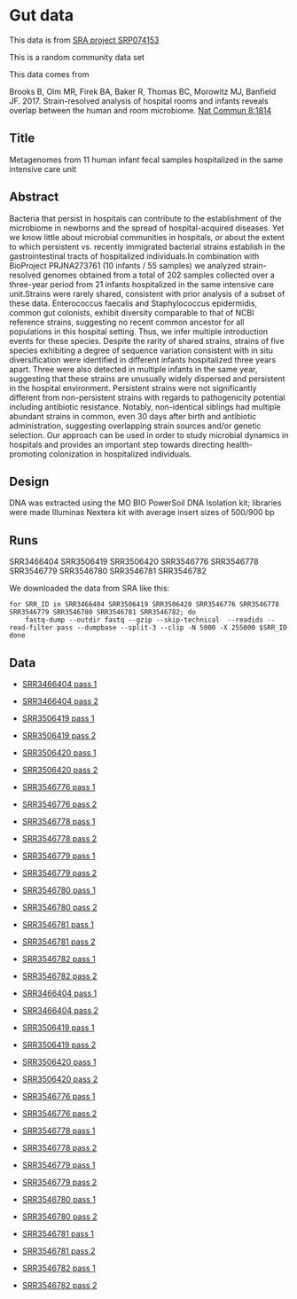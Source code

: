 # Gut data

This data is from [SRA project SRP074153](https://trace.ncbi.nlm.nih.gov/Traces/sra/?study=SRP074153)

This is a random community data set

This data comes from

Brooks B, Olm MR, Firek BA, Baker R, Thomas BC, Morowitz MJ, Banfield JF. 2017. Strain-resolved analysis of hospital rooms and infants reveals overlap between the human and room microbiome. [Nat Commun 8:1814](https://www.nature.com/articles/s41467-017-02018-w)

## Title

Metagenomes from 11 human infant fecal samples hospitalized in the same intensive care unit

## Abstract

Bacteria that persist in hospitals can contribute to the establishment of the microbiome in newborns and the spread of hospital-acquired diseases. Yet we know little about microbial communities in hospitals, or about the extent to which persistent vs. recently immigrated bacterial strains establish in the gastrointestinal tracts of hospitalized individuals.In combination with BioProject PRJNA273761 (10 infants / 55 samples) we analyzed strain-resolved genomes obtained from a total of 202 samples collected over a three-year period from 21 infants hospitalized in the same intensive care unit.Strains were rarely shared, consistent with prior analysis of a subset of these data. Enterococcus faecalis and Staphylococcus epidermidis, common gut colonists, exhibit diversity comparable to that of NCBI reference strains, suggesting no recent common ancestor for all populations in this hospital setting. Thus, we infer multiple introduction events for these species. Despite the rarity of shared strains, strains of five species exhibiting a degree of sequence variation consistent with in situ diversification were identified in different infants hospitalized three years apart. Three were also detected in multiple infants in the same year, suggesting that these strains are unusually widely dispersed and persistent in the hospital environment. Persistent strains were not significantly different from non-persistent strains with regards to pathogenicity potential including antibiotic resistance. Notably, non-identical siblings had multiple abundant strains in common, even 30 days after birth and antibiotic administration, suggesting overlapping strain sources and/or genetic selection. Our approach can be used in order to study microbial dynamics in hospitals and provides an important step towards directing health-promoting colonization in hospitalized individuals.

## Design

DNA was extracted using the MO BIO PowerSoil DNA Isolation kit; libraries were made Illuminas Nextera kit with average insert sizes of 500/900 bp

## Runs

SRR3466404 SRR3506419 SRR3506420 SRR3546776 SRR3546778 SRR3546779 SRR3546780 SRR3546781 SRR3546782



We downloaded the data from SRA like this:

```
for SRR_ID in SRR3466404 SRR3506419 SRR3506420 SRR3546776 SRR3546778 SRR3546779 SRR3546780 SRR3546781 SRR3546782; do
	fastq-dump --outdir fastq --gzip --skip-technical  --readids --read-filter pass --dumpbase --split-3 --clip -N 5000 -X 255000 $SRR_ID
done
```

## Data

* [SRR3466404 pass 1](fastq/SRR3466404_pass_1.fastq.gz)
* [SRR3466404 pass 2](fastq/SRR3466404_pass_2.fastq.gz)

* [SRR3506419 pass 1](fastq/SRR3506419_pass_1.fastq.gz)
* [SRR3506419 pass 2](fastq/SRR3506419_pass_2.fastq.gz)

* [SRR3506420 pass 1](fastq/SRR3506420_pass_1.fastq.gz)
* [SRR3506420 pass 2](fastq/SRR3506420_pass_2.fastq.gz)

* [SRR3546776 pass 1](fastq/SRR3546776_pass_1.fastq.gz)
* [SRR3546776 pass 2](fastq/SRR3546776_pass_2.fastq.gz)

* [SRR3546778 pass 1](fastq/SRR3546778_pass_1.fastq.gz)
* [SRR3546778 pass 2](fastq/SRR3546778_pass_2.fastq.gz)

* [SRR3546779 pass 1](fastq/SRR3546779_pass_1.fastq.gz)
* [SRR3546779 pass 2](fastq/SRR3546779_pass_2.fastq.gz)

* [SRR3546780 pass 1](fastq/SRR3546780_pass_1.fastq.gz)
* [SRR3546780 pass 2](fastq/SRR3546780_pass_2.fastq.gz)

* [SRR3546781 pass 1](fastq/SRR3546781_pass_1.fastq.gz)
* [SRR3546781 pass 2](fastq/SRR3546781_pass_2.fastq.gz)

* [SRR3546782 pass 1](fastq/SRR3546782_pass_1.fastq.gz)
* [SRR3546782 pass 2](fastq/SRR3546782_pass_2.fastq.gz)

* [SRR3466404 pass 1](SRR3466404_pass_1.fastq.gz)
* [SRR3466404 pass 2](SRR3466404_pass_2.fastq.gz)

* [SRR3506419 pass 1](SRR3506419_pass_1.fastq.gz)
* [SRR3506419 pass 2](SRR3506419_pass_2.fastq.gz)

* [SRR3506420 pass 1](SRR3506420_pass_1.fastq.gz)
* [SRR3506420 pass 2](SRR3506420_pass_2.fastq.gz)

* [SRR3546776 pass 1](SRR3546776_pass_1.fastq.gz)
* [SRR3546776 pass 2](SRR3546776_pass_2.fastq.gz)

* [SRR3546778 pass 1](SRR3546778_pass_1.fastq.gz)
* [SRR3546778 pass 2](SRR3546778_pass_2.fastq.gz)

* [SRR3546779 pass 1](SRR3546779_pass_1.fastq.gz)
* [SRR3546779 pass 2](SRR3546779_pass_2.fastq.gz)

* [SRR3546780 pass 1](SRR3546780_pass_1.fastq.gz)
* [SRR3546780 pass 2](SRR3546780_pass_2.fastq.gz)

* [SRR3546781 pass 1](SRR3546781_pass_1.fastq.gz)
* [SRR3546781 pass 2](SRR3546781_pass_2.fastq.gz)

* [SRR3546782 pass 1](SRR3546782_pass_1.fastq.gz)
* [SRR3546782 pass 2](SRR3546782_pass_2.fastq.gz)

